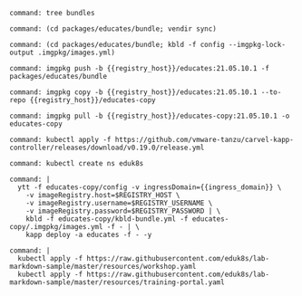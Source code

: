 ```terminal:execute
command: tree bundles
```

```terminal:execute
command: (cd packages/educates/bundle; vendir sync)
```

```terminal:execute
command: (cd packages/educates/bundle; kbld -f config --imgpkg-lock-output .imgpkg/images.yml)
```

```terminal:execute
command: imgpkg push -b {{registry_host}}/educates:21.05.10.1 -f packages/educates/bundle
```

```terminal:execute
command: imgpkg copy -b {{registry_host}}/educates:21.05.10.1 --to-repo {{registry_host}}/educates-copy
```

```terminal:execute
command: imgpkg pull -b {{registry_host}}/educates-copy:21.05.10.1 -o educates-copy
```

```terminal:execute
command: kubectl apply -f https://github.com/vmware-tanzu/carvel-kapp-controller/releases/download/v0.19.0/release.yml
```

```terminal:execute
command: kubectl create ns eduk8s
```

```terminal:execute
command: |
  ytt -f educates-copy/config -v ingressDomain={{ingress_domain}} \
    -v imageRegistry.host=$REGISTRY_HOST \
    -v imageRegistry.username=$REGISTRY_USERNAME \
    -v imageRegistry.password=$REGISTRY_PASSWORD | \
    kbld -f educates-copy/kbld-bundle.yml -f educates-copy/.imgpkg/images.yml -f - | \
    kapp deploy -a educates -f - -y
```

```terminal:execute
command: |
  kubectl apply -f https://raw.githubusercontent.com/eduk8s/lab-markdown-sample/master/resources/workshop.yaml
  kubectl apply -f https://raw.githubusercontent.com/eduk8s/lab-markdown-sample/master/resources/training-portal.yaml
```
